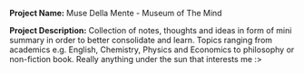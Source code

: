 **Project Name:** Muse Della Mente - Museum of The Mind

**Project Description:** Collection of notes, thoughts and ideas in form of mini summary in order to better consolidate and learn. Topics ranging from academics e.g. English, Chemistry, Physics and Economics to philosophy or non-fiction book. Really anything under the sun that interests me :>
